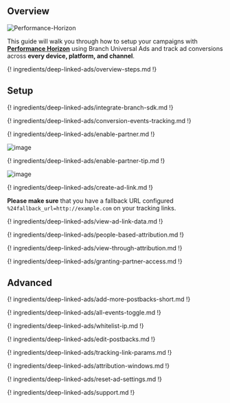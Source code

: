 ## Overview

![Performance-Horizon](https://cdn.branch.io/branch-assets/ad-partner-manager/386574786681131050/PH_LOGO-1528507810596.png)

This guide will walk you through how to setup your campaigns with **[Performance Horizon](https://performancehorizon.com)** using Branch Universal Ads and track ad conversions across **every device, platform, and channel**.

{! ingredients/deep-linked-ads/overview-steps.md !}

## Setup

{! ingredients/deep-linked-ads/integrate-branch-sdk.md !}

{! ingredients/deep-linked-ads/conversion-events-tracking.md !}

{! ingredients/deep-linked-ads/enable-partner.md !}

![image](/_assets/img/pages/deep-linked-ads/performance-horizon/performance-horizon-enable.png)

{! ingredients/deep-linked-ads/enable-partner-tip.md !}

![image](/_assets/img/pages/deep-linked-ads/performance-horizon/performance-horizon-postbacks.png)

{! ingredients/deep-linked-ads/create-ad-link.md !}

**Please make sure** that you have a fallback URL configured `%24fallback_url=http://example.com` on your tracking links.

{! ingredients/deep-linked-ads/view-ad-link-data.md !}

{! ingredients/deep-linked-ads/people-based-attribution.md !}

{! ingredients/deep-linked-ads/view-through-attribution.md !}

{! ingredients/deep-linked-ads/granting-partner-access.md !}

## Advanced

{! ingredients/deep-linked-ads/add-more-postbacks-short.md !}

{! ingredients/deep-linked-ads/all-events-toggle.md !}

{! ingredients/deep-linked-ads/whitelist-ip.md !}

{! ingredients/deep-linked-ads/edit-postbacks.md !}

{! ingredients/deep-linked-ads/tracking-link-params.md !}

{! ingredients/deep-linked-ads/attribution-windows.md !}

{! ingredients/deep-linked-ads/reset-ad-settings.md !}

{! ingredients/deep-linked-ads/support.md !}
